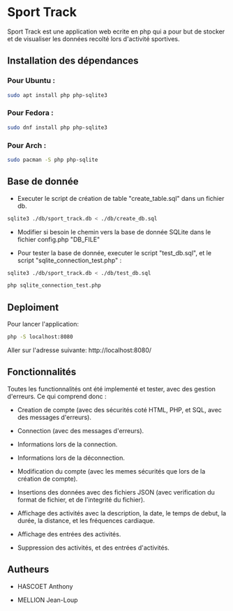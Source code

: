 # Sport Track

Sport Track est une application web ecrite en php qui a pour but de stocker et de visualiser les données recolté lors d'activité sportives.

## Installation des dépendances

### Pour Ubuntu :

```bash
sudo apt install php php-sqlite3
```

### Pour Fedora :

```bash
sudo dnf install php php-sqlite3
```

### Pour Arch :

```bash
sudo pacman -S php php-sqlite
```

## Base de donnée

- Executer le script de création de table "create_table.sql" dans un fichier db.

```bash
sqlite3 ./db/sport_track.db < ./db/create_db.sql
```

- Modifier si besoin le chemin vers la base de donnée SQLite dans le fichier config.php "DB_FILE"

- Pour tester la base de donnée, executer le script "test_db.sql", et le script "sqlite_connection_test.php" :

```bash
sqlite3 ./db/sport_track.db < ./db/test_db.sql
```

```bash
php sqlite_connection_test.php
```

## Deploiment

Pour lancer l'application:

```bash
php -S localhost:8080
```

Aller sur l'adresse suivante: http://localhost:8080/

## Fonctionnalités

Toutes les functionnalités ont été implementé et tester, avec des gestion d'erreurs. Ce qui comprend donc :

- Creation de compte (avec des sécurités coté HTML, PHP, et SQL, avec des messages d'erreurs).

- Connection (avec des messages d'erreurs).

- Informations lors de la connection.

- Informations lors de la déconnection.

- Modification du compte (avec les memes sécurités que lors de la création de compte).

- Insertions des données avec des fichiers JSON (avec verification du format de fichier, et de l'integrité du fichier).

- Affichage des activités avec la description, la date, le temps de debut, la durée, la distance, et les fréquences cardiaque.

- Affichage des entrées des activités.

- Suppression des activités, et des entrées d'activités.

## Autheurs

- HASCOET Anthony

- MELLION Jean-Loup
